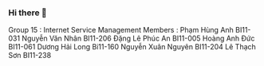### Hi there 👋

Group 15 : Internet Service Management
Members : 
Phạm Hùng Anh BI11-031
Nguyễn Văn Nhân BI11-206
Đặng Lê Phúc An BI11-005
Hoàng Anh Đức BI11-061
Dương Hải Long Bi11-160
Nguyễn Xuân Nguyên BI11-204
Lê Thạch Sơn BI11-238
